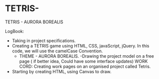 # TETRIS-
TETRIS - AURORA BOREALIS


LogBook: 
- Taking in project specifications.
- Creating a TETRIS game using HTML, CSS, javaScript, jQuery.
	In this code, we will use the camelCase Convention.
  - THEME - AURORA BOREALIS.
-Drawing the project model on a free page ( if better idea, Could have some interface updates)
WORK CORD:
Creating work pages on an organised project called Tetris.
- Starting by creating HTML, using Canvas to draw.
